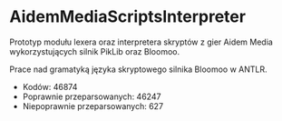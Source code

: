 # AidemMediaScriptsInterpreter
Prototyp modułu lexera oraz interpretera skryptów z gier Aidem Media wykorzystujących silnik PikLib oraz Bloomoo.

Prace nad gramatyką języka skryptowego silnika Bloomoo w ANTLR.

- Kodów: 46874
- Poprawnie przeparsowanych: 46247
- Niepoprawnie przeparsowanych: 627